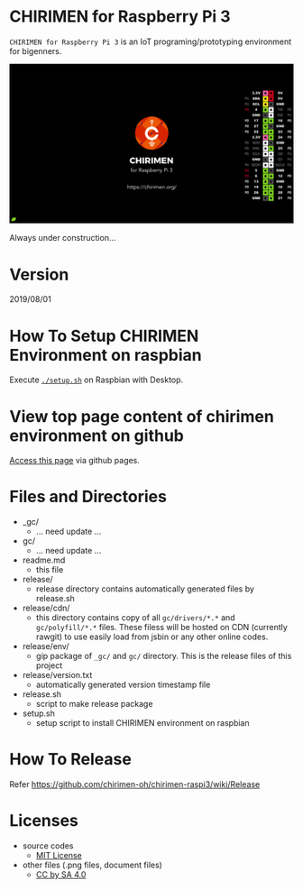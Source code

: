 # CHIRIMEN for Raspberry Pi 3

`CHIRIMEN for Raspberry Pi 3` is an IoT programing/prototyping environment for bigenners.

![wallpaper](_gc/wallpaper/wallpaper-720P.png)

Always under construction...

# Version

2019/08/01

# How To Setup CHIRIMEN Environment on raspbian

Execute [`./setup.sh`](setup.sh) on Raspbian with Desktop.

# View top page content of chirimen environment on github

[Access this page](http://chirimen.org/chirimen-raspi3/gc/top/) via github pages.

# Files and Directories

- \_gc/
  - ... need update ...
- gc/
  - ... need update ...
- readme.md
  - this file
- release/
  - release directory contains automatically generated files by release.sh
- release/cdn/
  - this directory contains copy of all `gc/drivers/*.*` and `gc/polyfill/*.*` files. These filess will be hosted on CDN (currently rawgit) to use easily load from jsbin or any other online codes.
- release/env/
  - gip package of `_gc/` and `gc/` directory. This is the release files of this project
- release/version.txt
  - automatically generated version timestamp file
- release.sh
  - script to make release package
- setup.sh
  - setup script to install CHIRIMEN environment on raspbian

# How To Release

Refer https://github.com/chirimen-oh/chirimen-raspi3/wiki/Release

# Licenses

- source codes
  - [MIT License](https://opensource.org/licenses/mit-license.php)
- other files (.png files, document files)
  - [CC by SA 4.0](https://creativecommons.org/licenses/by-sa/4.0/)
